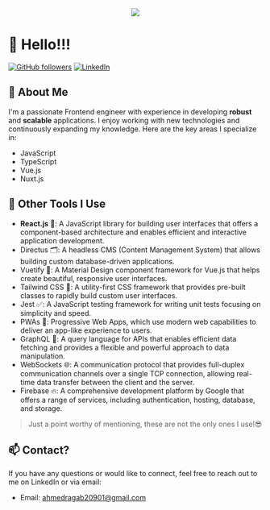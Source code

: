 <div align="center">
  <div>
    <img src="https://media.giphy.com/media/AFdcYElkoNAUE/giphy.gif" />
  </div>
</div>

# 👋 Hello!!!

[![GitHub followers](https://img.shields.io/github/followers/ahmedragab20?style=social)](https://github.com/ahmedragab20)
[![LinkedIn](https://img.shields.io/badge/-LinkedIn-blue?style=flat-square&logo=Linkedin&logoColor=white&link=https://www.linkedin.com/in/ahmed-ragab-bb75541b3)](https://www.linkedin.com/in/ahmed-ragab-bb75541b3)

## 👀 About Me
I'm a passionate Frontend engineer with experience in developing **robust** and **scalable** applications. I enjoy working with new technologies and continuously expanding my knowledge. Here are the key areas I specialize in:

- JavaScript
- TypeScript
- Vue.js
- Nuxt.js

## 🔧 Other Tools I Use
- **React.js** 🚀: A JavaScript library for building user interfaces that offers a component-based architecture and enables efficient and interactive application development.
- Directus 🗂️: A headless CMS (Content Management System) that allows building custom database-driven applications.
- Vuetify 🎨: A Material Design component framework for Vue.js that helps create beautiful, responsive user interfaces.
- Tailwind CSS 🌈: A utility-first CSS framework that provides pre-built classes to rapidly build custom user interfaces.
- Jest ✅: A JavaScript testing framework for writing unit tests focusing on simplicity and speed.
- PWAs 📱: Progressive Web Apps, which use modern web capabilities to deliver an app-like experience to users.
- GraphQL 🔗: A query language for APIs that enables efficient data fetching and provides a flexible and powerful approach to data manipulation.
- WebSockets 🌐: A communication protocol that provides full-duplex communication channels over a single TCP connection, allowing real-time data transfer between the client and the server.
- Firebase 🔥: A comprehensive development platform by Google that offers a range of services, including authentication, hosting, database, and storage.

> Just a point worthy of mentioning, these are not the only ones I use!😎

## 📫 Contact?
If you have any questions or would like to connect, feel free to reach out to me on LinkedIn or via email:
- Email: ahmedragab20901@gmail.com
